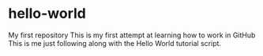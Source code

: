 # hello-world
My first repository
This is my first attempt at learning how to work in GitHub
This is me just following along with the Hello World tutorial script.
